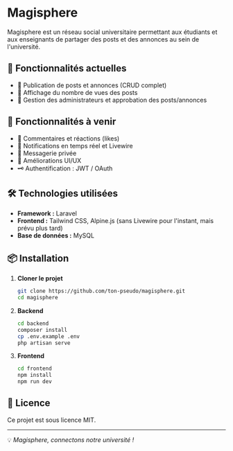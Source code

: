 # Magisphere

Magisphere est un réseau social universitaire permettant aux étudiants et aux enseignants de partager des posts et des annonces au sein de l'université.

## 🚀 Fonctionnalités actuelles

-   📌 Publication de posts et annonces (CRUD complet)
-   🔎 Affichage du nombre de vues des posts
-   👤 Gestion des administrateurs et approbation des posts/annonces

## 🔮 Fonctionnalités à venir

-   💬 Commentaires et réactions (likes)
-   📢 Notifications en temps réel et Livewire
-   📨 Messagerie privée
-   🎨 Améliorations UI/UX
-   🗝️ Authentification : JWT / OAuth

## 🛠️ Technologies utilisées

-   **Framework :** Laravel
-   **Frontend :** Tailwind CSS, Alpine.js (sans Livewire pour l'instant, mais prévu plus tard)
-   **Base de données :** MySQL

## 📦 Installation

1. **Cloner le projet**

    ```sh
    git clone https://github.com/ton-pseudo/magisphere.git
    cd magisphere
    ```

2. **Backend**

    ```sh
    cd backend
    composer install
    cp .env.example .env
    php artisan serve
    ```

3. **Frontend**
    ```sh
    cd frontend
    npm install
    npm run dev
    ```

## 📜 Licence

Ce projet est sous licence MIT.

---

💡 _Magisphere, connectons notre université !_
